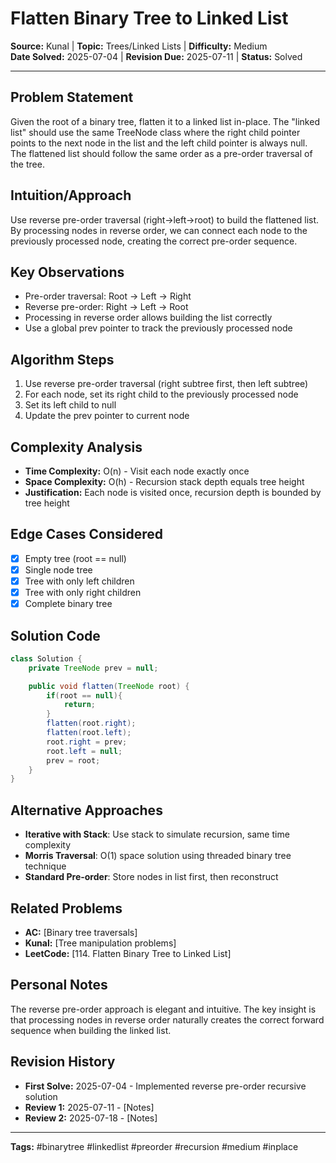# Flatten Binary Tree to Linked List

**Source:** Kunal | **Topic:** Trees/Linked Lists | **Difficulty:** Medium  
**Date Solved:** 2025-07-04 | **Revision Due:** 2025-07-11 | **Status:** Solved

---

## Problem Statement
Given the root of a binary tree, flatten it to a linked list in-place. The "linked list" should use the same TreeNode class where the right child pointer points to the next node in the list and the left child pointer is always null. The flattened list should follow the same order as a pre-order traversal of the tree.

## Intuition/Approach
Use reverse pre-order traversal (right->left->root) to build the flattened list. By processing nodes in reverse order, we can connect each node to the previously processed node, creating the correct pre-order sequence.

## Key Observations
- Pre-order traversal: Root -> Left -> Right
- Reverse pre-order: Right -> Left -> Root
- Processing in reverse order allows building the list correctly
- Use a global prev pointer to track the previously processed node

## Algorithm Steps
1. Use reverse pre-order traversal (right subtree first, then left subtree)
2. For each node, set its right child to the previously processed node
3. Set its left child to null
4. Update the prev pointer to current node

## Complexity Analysis
- **Time Complexity:** O(n) - Visit each node exactly once
- **Space Complexity:** O(h) - Recursion stack depth equals tree height
- **Justification:** Each node is visited once, recursion depth is bounded by tree height

## Edge Cases Considered
- [x] Empty tree (root == null)
- [x] Single node tree
- [x] Tree with only left children
- [x] Tree with only right children
- [x] Complete binary tree

## Solution Code

```java
class Solution {
    private TreeNode prev = null;

    public void flatten(TreeNode root) {
        if(root == null){
            return;
        }
        flatten(root.right);
        flatten(root.left);
        root.right = prev;
        root.left = null;
        prev = root;
    }
}
```

## Alternative Approaches
- **Iterative with Stack**: Use stack to simulate recursion, same time complexity
- **Morris Traversal**: O(1) space solution using threaded binary tree technique
- **Standard Pre-order**: Store nodes in list first, then reconstruct

## Related Problems
- **AC:** [Binary tree traversals]
- **Kunal:** [Tree manipulation problems]
- **LeetCode:** [114. Flatten Binary Tree to Linked List]

## Personal Notes
The reverse pre-order approach is elegant and intuitive. The key insight is that processing nodes in reverse order naturally creates the correct forward sequence when building the linked list.

## Revision History
- **First Solve:** 2025-07-04 - Implemented reverse pre-order recursive solution
- **Review 1:** 2025-07-11 - [Notes]
- **Review 2:** 2025-07-18 - [Notes]

---
**Tags:** #binarytree #linkedlist #preorder #recursion #medium #inplace 